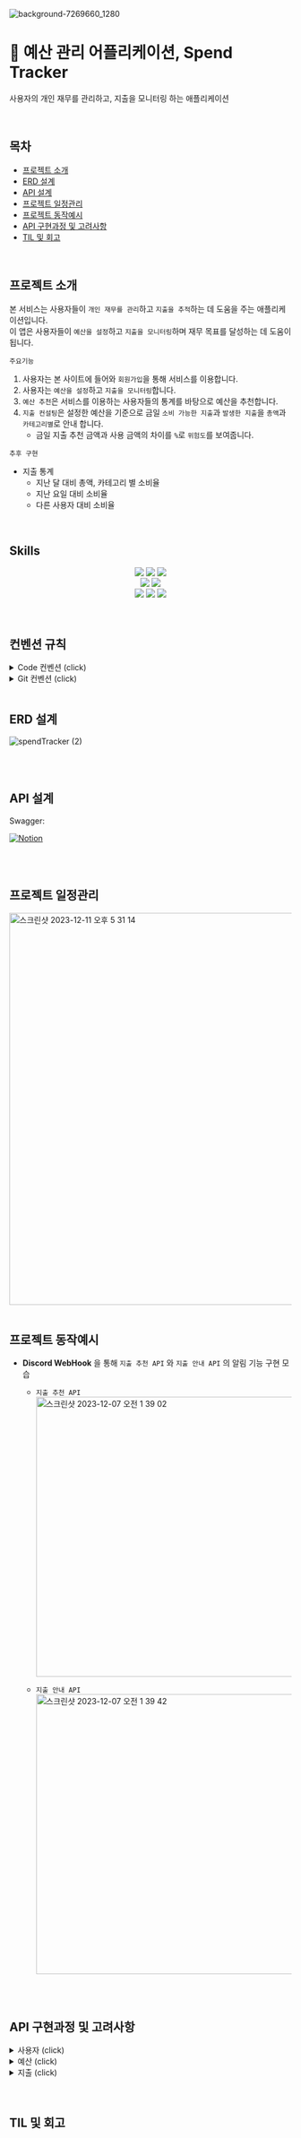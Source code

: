 
![background-7269660_1280](https://github.com/Wanted-Pre-Onboarding-Backend7-R/spend-tracker/assets/110372498/19310f8c-5cc8-4d3a-b074-0caa2161bc83)
# 🏦 예산 관리 어플리케이션, Spend Tracker
사용자의 개인 재무를 관리하고, 지출을 모니터링 하는 애플리케이션

<br/>

## 목차
- [프로젝트 소개](#프로젝트-소개)
- [ERD 설계](#erd-설계)
- [API 설계](#api-설계)
- [프로젝트 일정관리](#프로젝트-일정관리)
- [프로젝트 동작예시](#프로젝트-동작예시)
- [API 구현과정 및 고려사항](#api-구현과정-및-고려사항)
- [TIL 및 회고](#til-및-회고)


<br/>


## 프로젝트 소개
본 서비스는 사용자들이 `개인 재무를 관리`하고 `지출을 추적`하는 데 도움을 주는 애플리케이션입니다.<br>
이 앱은 사용자들이 `예산을 설정`하고 `지출을 모니터링`하며 재무 목표를 달성하는 데 도움이 됩니다. 

`주요기능`
1. 사용자는 본 사이트에 들어와 `회원가입`을 통해 서비스를 이용합니다.
2. 사용자는 `예산을 설정`하고 `지출을 모니터링`합니다.
3. `예산 추천`은 서비스를 이용하는 사용자들의 통계를 바탕으로 예산을 추천합니다.
4. `지출 컨설팅`은 설정한 예산을 기준으로 금일 `소비 가능한 지출`과 `발생한 지출`을 `총액`과 `카테고리별`로 안내 합니다.
    - 금일 지출 추천 금액과 사용 금액의 차이를 `%`로 `위험도`를 보여줍니다.

`추후 구현`
- 지출 통계
    - 지난 달 대비 총액, 카테고리 별 소비율
    - 지난 요일 대비 소비율
    - 다른 사용자 대비 소비율

<br/>


## Skills
<div align="center">
    <img src="https://img.shields.io/badge/Java-007396.svg?&style=for-the-badge&logo=Java&logoColor=white">
    <img src="https://img.shields.io/badge/SpringBoot-6DB33F?style=for-the-badge&logo=SpringBoot&logoColor=white">
    <img src="https://img.shields.io/badge/JWT-black?style=for-the-badge&logo=JSON%20web%20tokens"><br/>
    <img src="https://img.shields.io/badge/Spring Data JPA-gray?style=for-the-badge&logoColor=white"/>
    <img src="https://img.shields.io/badge/QueryDSL-0078D4?style=for-the-badge&logo=Spring Data JPA&logoColor=white"/><br/>
    <img src="https://img.shields.io/badge/MySQL-4479A1?style=for-the-badge&logo=MySQL&logoColor=white">
    <img src="https://img.shields.io/badge/Redis-DC382D?style=for-the-badge&logo=redis&logoColor=white">
    <img src="https://img.shields.io/badge/swagger-%ffffff.svg?style=for-the-badge&logo=swagger&logoColor=white"><br/>
</div>

<br/>
<br/>


## 컨벤션 규칙

<details>
<summary>Code 컨벤션 (click) </summary><br>


- **Code 컨벤션** 
>  - 변수명: boolean-형용사, 그 외 -명사
>  - 함수명: 동사 현재형으로 시작
>  - 클래스명: 명사
>  - if, for 중괄호 사용
>  - 커밋 전
>     - import 정리: `ctrl + alt(option) + o`
>     - line formatting: `ctrl(command) + alt(option) + l`
>     - 마지막 빈 줄 추가
>    
>    ```java
>    /** 예시 **/
>    public class Clazz {
>
>        public int addCountIfValid(int count, boolean isValid) {
>            if (isValid) {
>                return count + 1;
>            }
>            return count;
>        }
>    }
>    // 마지막 빈 줄
>    ```
>    
>  - Optional 줄바꿈
>     ```java
>     Member member = memberRepository.findByEmail(dto.getEmail())
>           .orElseThrow(NotFoundMemberByEmailException::new);`
>     ```
>  - 객체 생성 규칙
>    - 외부에서 직접적인 new 지양하고 내부적으로 활용 `@Builder` 및 정적 팩토리 메서드 활용
>    - 정적 팩토리 메서드 이름은 단일 인자일 경우 `from`, 다중 인자일 경우는 `of`로 명명 
>    - Bean 제외 DTO, Entity들은 `@All-/@Required-ArgsContructor` 활용 제한, 직접 코드로 생성자 작성 및 private/protected 등으로 잠그기
>    - 목적: 같은 타입의 필드 연속될 때 1) 잘못된 값 입력하는 human error 최소화, 2) 필드 순서를 바꿀 경우 IDE에 의한 리팩토링이 적용되지 않는 Lombok 에러 방지, 3) 가독성을 위한 작성법 통일을 위하여
>    ```java
>     @Getter
>     @NoArgsConstructor(access = AccessLevel.PROTECTED)
>     @Entity
>     public class Member extends BaseEntity {
>   
>        ... (생략) ...
>     
>         @Builder
>         private Member(String accountName, String email, String password, String approvalCode, Boolean isApproved) {
>             this.accountName = accountName;
>             this.email = email;
>             this.password = password;
>             this.approvalCode = approvalCode;
>             this.isApproved = isApproved;
>             authority = Authority.ROLE_USER;
>         }
>   
>         public static Member of(MemberJoinRequest dto, String encodedPassword, String approvalCode) {
>             return builder()
>                     .accountName(dto.getAccountName())
>                     .email(dto.getEmail())
>                     .password(encodedPassword)
>                     .approvalCode(approvalCode)
>                     .isApproved(false)
>                     .build();
>         }
>     }
>  
>    ```

</details>

<details>
<summary>Git 컨벤션 (click)</summary><br>

- **git commit rules**
>  
>    | type     | description |
>    |----------|-------------|
>    | feat     | 새로운 기능 추가 |
>    | fix      | 버그 및 로직 수정 |
>    | refactor | 기능 변경 없는 코드 구조, 변수/메소드/클래스 이름 등 수정 |
>    | style    | 코드 위치 변경 및 포맷팅, 빈 줄 추가/제거, 불필요한 import 제거 |
>    | test     | 테스트 코드 작성 및 리팩토링 |
>    | setup    | build.gradle, application.yml 등 환경 설정 |
>    | docs     | 문서 작업 |
>  
>    ```bash
>    # commit title format
>    git commit -m "{커밋 유형} #{이슈번호}: #{내용}"
>  
>    # example of git conventions
>    git commit -m "refactor #125: `ChatService` 중복 로직 추출
>  
>    ```
>
- **git branch rules**
>    ```bash
>    # branch name format
>    git checkout -b "feat/#{이슈번호}-{내용}"
>    ```


</details>


<br/>


## ERD 설계

![spendTracker (2)](https://github.com/Wanted-Pre-Onboarding-Backend7-R/spend-tracker/assets/110372498/f9c2a13f-4670-44b6-8ff0-74010640b6e0)




<br/>
<br/>


## API 설계
Swagger:

[![Notion](https://img.shields.io/badge/Notion-%23000000.svg?style=for-the-badge&logo=notion&logoColor=white)](https://lush-hen-bac.notion.site/c5f8920838424f85b2ba788bea3225d8?v=3f3d2d66d78942da96ccdab24bbde882&pvs=4)



<br/>
<br/>

## 프로젝트 일정관리

<img width="700" alt="스크린샷 2023-12-11 오후 5 31 14" src="https://github.com/Wanted-Pre-Onboarding-Backend7-R/spend-tracker/assets/110372498/f37091a9-8bf4-4c39-bbe7-44905ba7e931">


<br/>
<br/>

## 프로젝트 동작예시
- **Discord WebHook** 을 통해 `지출 추천 API` 와 `지출 안내 API` 의 알림 기능 구현 모습
  - `지출 추천 API`
    <br/>
    <img width="500" alt="스크린샷 2023-12-07 오전 1 39 02" src="https://github.com/Wanted-Pre-Onboarding-Backend7-R/spend-tracker/assets/110372498/048869a0-eae6-4715-b371-c9ba059eebe8">
    <br/>
    
  - `지출 안내 API`
    <br/>
    <img width="500" alt="스크린샷 2023-12-07 오전 1 39 42" src="https://github.com/Wanted-Pre-Onboarding-Backend7-R/spend-tracker/assets/110372498/a5e846e8-5f8b-409f-a535-0a54a1907ea5">

<br/>
<br/>

## API 구현과정 및 고려사항

<details>
<summary>사용자 (click) </summary><br>

### 사용자 회원가입(API)

- `계정명` , `패스워드` 입력
- 계정명
    - 중복불가
    - 최소 2 ~ 최대 20자
- 패스워드
    - 길이가 10 이하
    - 3회 이상 반복되는 문자 포함 ❌
    - 숫자, 영문, 특수문자 중 2가지 이상을 포함
    - 개인 정보와 유사한 비밀번호 ❌

### 사용자 로그인(API)

- 로그인 시 `AccessToken` 과 `RefreshToken` 발급
- `RefreshToken`은 `redis`에 저장하여 관리
- 이후 모든 API 요청 Header 에 `JWT` 가 항상 포함되며, `JWT` 유효성 검증

### 사용자 로그아웃(API)

- 로그아웃시 `redis`에 저장된 `RefreshToken` 을 삭제하고, `key : value = AccessToken : 'logout'` 형식으로 저장하여 로그아웃 사용자 관리
- 모든 요청 전의 `jwtAuthenticationFilter` 에서 로그아웃 사용자일 시 접근 불가한 예외처리

<br/>
<br/>
    
</details>

<details>
<summary>예산 (click) </summary><br>

## 카테고리

### 카테고리 목록 조회(API)

- 카테고리 테이블에 있는 전체 카테고리 목록 반환

<br/>

## 예산

### 예산 설정(API)

- `해당 월`, `카테고리`, `금액` 필수 포함하여 예산 설정
    - `해당 월` : 최소 1 ~ 최대 12 범위 제한
    - `금액` : 양수 및 100원 단위로 범위 제한

### 예산 추천(API)

- 카테고리 지정없이 `총액` 입력 시 카테고리 별 예산 자동으로 생성하여 추천
    - 자동 생성된 예산은 기존 사용자들의 카테고리 별 예산을 통계하여 설정한 평균 값
        - 예) 기존 사용자들이 평균적으로 40% 를 `식비`에, 30%를 `주거` 에 설정하였다면 이에 맞게 추천
        - 추천 한 예산 금액은 `백의 자리에서 반올림`하여 반환
        
         **추가설명**
        >
        > 사용자는 예산 설정 페이지 에서 카테고리별로 `예산을 설정` 합니다. 
        > 이를 지정하기 어려운 사용자들은 `예산 추천 기능`을 사용하여 카테고리별 예산 금액을 추천 받고, 저장 버튼을 클릭 시 Front에서 `예산 설정 API`에 값들을 넘겨 예산을 설정하도록 합니다.
        >
<br/>
<br/>

</details>

<details>
<summary>지출 (click) </summary><br>

## 지출 기록

### 지출 속성

- `지출 일시`, `지출 금액`, `카테고리` , `메모` 와 `합계 제외 여부` 를 가지고 있음
    - 추가적인 필드 자유롭게 사용

### 지출 CRUD (API)

- 지출을 `생성`, `수정`, `읽기(상세)`, `읽기(목록)`, `삭제` , `합계 제외 여부` 설정 가능
    - `지출 금액`: 100원 단위로 범위 제한
    - 생성 시, `카테고리 id` 로 해당 카테고리 존재 여부 확인
    - 수정 시, `지출 id` 로 해당 지출 내역 존재 여부 확인, 해당 작성자인지 확인, `PATCH` 로 부분 수정
    - 상세 조회 및 삭제 시, `지출id` 로 해당 지출 내역 존재 여부 확인, 해당 작성자인지 확인
- `읽기(목록 조회)`
    - 조회 시 필터링 조건
        - `지출 기간` ,`지출 카테고리` ,`지출 최소 금액` ,`지출 최대 금액` 으로 조회
        - 조회된 모든 지출 내역 `총 지출 합계`, `카테고리 별 지출 합계` 같이 반환
        - `합계 제외` 처리한 지출은 목록에 포함되지만 `총 지출 합계`, `카테고리 별 지출 합계`에서 제외
        - 지출 시간으로 `내림차순` 하여 반환 (최신순)
    - 페이징 처리하여 `총 조회 내역 건수` 와 `총 페이지 수` 함께 반환
<br/>

## 지출 컨설팅

### 지출 추천 (API)

- `월별` 예산을 만족시키는 오늘 지출 가능한 금액을 `총액` 과 `카테고리 별 금액` 으로 추천
    - 추천 지출 총액 : `이번 달 총 예산 금액`에서 `오늘까지의 지출 금액`을 뺀 금액을 `이번 달 남은 날짜의 수`로 나누어 반환
    - 카테고리 별 추천 지출 금액 :
        - `이번 달 총 예산 금액`에 따른 `카테고리 별 예산 금액`의 비율을 기준으로 계산하여 반환
        - 십의 자리에서 반올림
    - `추천 지출 총액`이 `0`보다 작거나(음수), 같으면 `최소 추천 금액`을 반환, `카테고리 별 추천 지출 금액`도 `최소 추천 금액`을 기준으로 계산하여 반환

### 지출 안내 (API)

- 오늘 지출한 `총액`과 `카테고리 별 지출 총액`, `지출 비율(위험도)`을 반환
- `지출 비율(위험도)`
    - `지출 총액` 기준 오늘 지출 가능한 금액 대비 실제 쓴 지출의 비율(%)
    - 소수점 첫 째 자리에서 반올림

<br/>
<br/>

</details>

<br/>
<br/>

## TIL 및 회고



<br/>
<br/>



